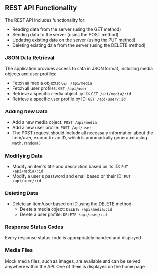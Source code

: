 ## REST API Functionality
The REST API includes functionality for:
- Reading data from the server (using the GET method)
- Sending data to the server (using the POST method)
- Updating existing data on the server (using the PUT method)
- Deleting existing data from the server (using the DELETE method)

### JSON Data Retrieval
The application provides access to data in JSON format, including media objects and user profiles:
- Fetch all media objects: `GET /api/media`
- Fetch all user profiles: `GET /api/user`
- Retrieve a specific media object by ID: `GET /api/media/:id`
- Retrieve a specific user profile by ID: `GET /api/user/:id`

### Adding New Data
- Add a new media object: `POST /api/media`
- Add a new user profile: `POST /api/user`
- The POST request should include all necessary information about the item/user, except for an ID, which is automatically generated using `Math.random()`

### Modifying Data
- Modify an item's title and description based on its ID: `PUT /api/media/:id`
- Modify a user's password and email based on their ID: `PUT /api/user/:id`

### Deleting Data
- Delete an item/user based on ID using the DELETE method:
  - Delete a media object: `DELETE /api/media/:id`
  - Delete a user profile: `DELETE /api/user/:id`

### Response Status Codes
Every response status code is appropriately handled and displayed

### Media Files
Mock media files, such as images, are available and can be served anywhere within the API. One of them is displayed on the home page

